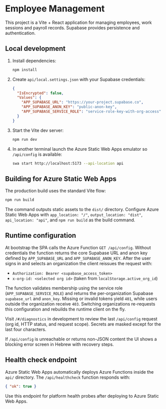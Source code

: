 # Employee Management

This project is a Vite + React application for managing employees, work sessions and payroll records. Supabase provides persistence and authentication.

## Local development

1. Install dependencies:
   ```bash
   npm install
   ```
2. Create `api/local.settings.json` with your Supabase credentials:
   ```json
   {
     "IsEncrypted": false,
     "Values": {
       "APP_SUPABASE_URL": "https://your-project.supabase.co",
       "APP_SUPABASE_ANON_KEY": "public-anon-key",
       "APP_SUPABASE_SERVICE_ROLE": "service-role-key-with-org-access"
     }
   }
   ```
3. Start the Vite dev server:
   ```bash
   npm run dev
   ```
4. In another terminal launch the Azure Static Web Apps emulator so `/api/config` is available:
   ```bash
   swa start http://localhost:5173 --api-location api
   ```

## Building for Azure Static Web Apps

The production build uses the standard Vite flow:

```bash
npm run build
```

The command outputs static assets to the `dist/` directory. Configure Azure Static Web Apps with `app_location: "/"`, `output_location: "dist"`, `api_location: "api"`, and `npm run build` as the build command.

## Runtime configuration

At bootstrap the SPA calls the Azure Function `GET /api/config`. Without credentials the function returns the core Supabase URL and anon key defined by `APP_SUPABASE_URL` and `APP_SUPABASE_ANON_KEY`. After the user signs in and selects an organization the client reissues the request with:

- `Authorization: Bearer <supabase_access_token>`
- `x-org-id: <selected org id>` (taken from `localStorage.active_org_id`)

The function validates membership using the service role (`APP_SUPABASE_SERVICE_ROLE`) and returns the per-organization Supabase `supabase_url` and `anon_key`. Missing or invalid tokens yield `401`, while users outside the organization receive `403`. Switching organizations re-requests this configuration and rebuilds the runtime client on the fly.

Visit `/#/diagnostics` in development to review the last `/api/config` request (org id, HTTP status, and request scope). Secrets are masked except for the last four characters.

If `/api/config` is unreachable or returns non-JSON content the UI shows a blocking error screen in Hebrew with recovery steps.

## Health check endpoint

Azure Static Web Apps automatically deploys Azure Functions inside the `api/` directory. The `/api/healthcheck` function responds with:

```json
{ "ok": true }
```

Use this endpoint for platform health probes after deploying to Azure Static Web Apps.
